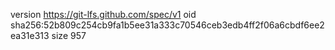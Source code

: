 version https://git-lfs.github.com/spec/v1
oid sha256:52b809c254cb9fa1b5ee31a333c70546ceb3edb4ff2f06a6cbdf6ee2ea31e313
size 957
